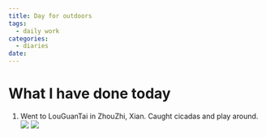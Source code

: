 ```yaml
---
title: Day for outdoors
tags:
  - daily work
categories:
  - diaries
date: 
---
```

# What I have done today

1. Went to LouGuanTai in ZhouZhi, Xian. Caught cicadas and play around. 
    ![](1.jpeg)
    ![](2.jpeg)  
